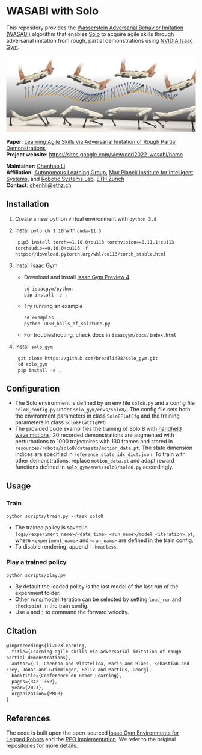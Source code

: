 # WASABI with Solo

This repository provides the [Wasserstein Adversarial Behavior Imitation (WASABI)](https://arxiv.org/abs/2206.11693) algorithm that enables [Solo](https://open-dynamic-robot-initiative.github.io/) to acquire agile skills through adversarial imitation from rough, partial demonstrations using [NVIDIA Isaac Gym](https://developer.nvidia.com/isaac-gym).

![wave](wave.png)

**Paper**: [Learning Agile Skills via Adversarial Imitation of Rough Partial Demonstrations](https://arxiv.org/abs/2206.11693)  
**Project website**: https://sites.google.com/view/corl2022-wasabi/home

**Maintainer**: [Chenhao Li](https://breadli428.github.io/)  
**Affiliation**: [Autonomous Learning Group](https://al.is.mpg.de/), [Max Planck Institute for Intelligent Systems](https://is.mpg.de/), and [Robotic Systems Lab](https://rsl.ethz.ch/), [ETH Zurich](https://ethz.ch/en.html)  
**Contact**: [chenhli@ethz.ch](mailto:chenhli@ethz.ch)

## Installation

1. Create a new python virtual environment with `python 3.8`
2. Install `pytorch 1.10` with `cuda-11.3`
        
        pip3 install torch==1.10.0+cu113 torchvision==0.11.1+cu113 torchaudio==0.10.0+cu113 -f https://download.pytorch.org/whl/cu113/torch_stable.html

3. Install Isaac Gym

   - Download and install [Isaac Gym Preview 4](https://developer.nvidia.com/isaac-gym)

        ```
        cd isaacgym/python
        pip install -e .
        ```

   - Try running an example

        ```
        cd examples
        python 1080_balls_of_solitude.py
        ```

   - For troubleshooting, check docs in `isaacgym/docs/index.html`

4. Install `solo_gym`

        git clone https://github.com/breadli428/solo_gym.git
        cd solo_gym
        pip install -e .

## Configuration
- The Solo environment is defined by an env file `solo8.py` and a config file `solo8_config.py` under `solo_gym/envs/solo8/`. The config file sets both the environment parameters in class `Solo8FlatCfg` and the training parameters in class `Solo8FlatCfgPPO`.
- The provided code examplifies the training of Solo 8 with [handheld wave motions](https://youtu.be/25ZCCkwSztc?feature=shared). 20 recorded demonstrations are augmented with perturbations to 1000 trajectoires with 130 frames and stored in `resources/robots/solo8/datasets/motion_data.pt`. The state dimension indices are specified in `reference_state_idx_dict.json`. To train with other demonstrations, replace `motion_data.pt` and adapt reward functions defined in `solo_gym/envs/solo8/solo8.py` accordingly.


## Usage

### Train

```
python scripts/train.py --task solo8
```

- The trained policy is saved in `logs/<experiment_name>/<date_time>_<run_name>/model_<iteration>.pt`, where `<experiment_name>` and `<run_name>` are defined in the train config.
- To disable rendering, append `--headless`.

### Play a trained policy

```
python scripts/play.py
```

- By default the loaded policy is the last model of the last run of the experiment folder.
- Other runs/model iteration can be selected by setting `load_run` and `checkpoint` in the train config.
- Use `u` and `j` to command the forward velocity.

## Citation
```
@inproceedings{li2023learning,
  title={Learning agile skills via adversarial imitation of rough partial demonstrations},
  author={Li, Chenhao and Vlastelica, Marin and Blaes, Sebastian and Frey, Jonas and Grimminger, Felix and Martius, Georg},
  booktitle={Conference on Robot Learning},
  pages={342--352},
  year={2023},
  organization={PMLR}
}
```

## References

The code is built upon the open-sourced [Isaac Gym Environments for Legged Robots](https://github.com/leggedrobotics/legged_gym) and the [PPO implementation](https://github.com/leggedrobotics/rsl_rl). We refer to the original repositories for more details.
